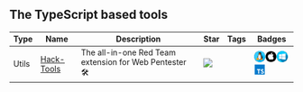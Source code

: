 
## The TypeScript based tools

| Type | Name | Description | Star | Tags | Badges |
| --- | --- | --- | --- | --- | --- |
|Utils|[Hack-Tools](https://github.com/LasCC/Hack-Tools)|The all-in-one Red Team extension for Web Pentester 🛠|![](https://img.shields.io/github/stars/LasCC/Hack-Tools?label=%20)||![linux](./images/linux.png)![macos](./images/apple.png)![windows](./images/windows.png)[![TypeScript](./images/typescript.png)](/categorize/langs/TypeScript.md)|

